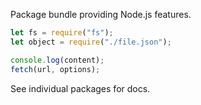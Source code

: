 Package bundle providing Node.js features.

```js
let fs = require("fs");
let object = require("./file.json");

console.log(content);
fetch(url, options);
```

See individual packages for docs.